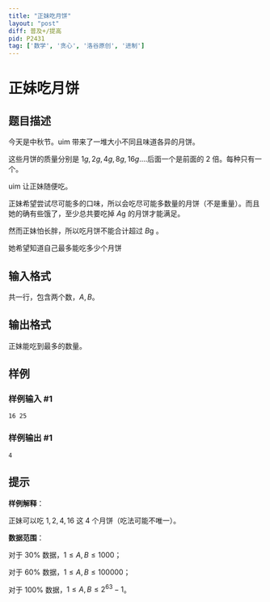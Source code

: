 ```yaml
---
title: "正妹吃月饼"
layout: "post"
diff: 普及+/提高
pid: P2431
tag: ['数学', '贪心', '洛谷原创', '进制']
---
```

# 正妹吃月饼
## 题目描述

今天是中秋节。uim 带来了一堆大小不同且味道各异的月饼。

这些月饼的质量分别是 $1g,2g,4g,8g,16g$....后面一个是前面的 $2$ 倍。每种只有一个。

uim 让正妹随便吃。

正妹希望尝试尽可能多的口味，所以会吃尽可能多数量的月饼（不是重量）。而且她的确有些饿了，至少总共要吃掉 $A\text{g}$ 的月饼才能满足。

然而正妹怕长胖，所以吃月饼不能合计超过 $B\text{g}$ 。

她希望知道自己最多能吃多少个月饼

## 输入格式

共一行，包含两个数，$A,B$。

## 输出格式

正妹能吃到最多的数量。
## 样例

### 样例输入 #1
```
16 25
```
### 样例输出 #1
```
4
```
## 提示

**样例解释**：

正妹可以吃 $1,2,4,16$ 这 $4$ 个月饼（吃法可能不唯一）。

**数据范围**：

对于 $30\%$ 数据，$1\le A,B \le 1000$；

对于 $60\%$ 数据，$1 \le A,B \le 100000$；

对于 $100\%$ 数据，$1 \le A,B \le 2^{63}-1$。

